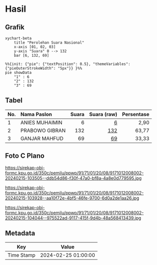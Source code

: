 # Hasil

## Grafik

```mermaid
xychart-beta
    title "Perolehan Suara Nasional"
    x-axis [01, 02, 03]
    y-axis "Suara" 0 --> 132
    bar [6, 132, 69]
```

```mermaid
%%{init: {"pie": {"textPosition": 0.5}, "themeVariables": {"pieOuterStrokeWidth": "5px"}} }%%
pie showData
    "1" : 6
    "2" : 132
    "3" : 69
```

## Tabel

| No. | Nama Paslon    | Suara | Suara (raw) | Persentase |
|:--- |:-------------- | -----:| -----------:| ----------:|
| 1   | ANIES MUHAIMIN | 6     | [6][p-1]    | 2,90       |
| 2   | PRABOWO GIBRAN | 132   | [132][p-2]  | 63,77      |
| 3   | GANJAR MAHFUD  | 69    | [69][p-3]   | 33,33      |


[p-1]: https://github.com/gigit-pemilu/pemilu-2024/blob/main/pilpres/hitung-suara/sub/91-papua/sub/71-kota-jayapura/sub/01-jayapura-utara/sub/2008-kayo-batu/sub/002-tps/sub/paslon-1.txt
[p-2]: https://github.com/gigit-pemilu/pemilu-2024/blob/main/pilpres/hitung-suara/sub/91-papua/sub/71-kota-jayapura/sub/01-jayapura-utara/sub/2008-kayo-batu/sub/002-tps/sub/paslon-2.txt
[p-3]: https://github.com/gigit-pemilu/pemilu-2024/blob/main/pilpres/hitung-suara/sub/91-papua/sub/71-kota-jayapura/sub/01-jayapura-utara/sub/2008-kayo-batu/sub/002-tps/sub/paslon-3.txt

## Foto C Plano

https://sirekap-obj-formc.kpu.go.id/350c/pemilu/ppwp/91/71/01/20/08/9171012008002-20240215-103505--ddb54d86-f30f-47a0-bf8a-4a8e0d779595.jpg

https://sirekap-obj-formc.kpu.go.id/350c/pemilu/ppwp/91/71/01/20/08/9171012008002-20240215-103928--aa10f72e-4bf5-46fe-9700-6d0a2de1aa26.jpg

https://sirekap-obj-formc.kpu.go.id/350c/pemilu/ppwp/91/71/01/20/08/9171012008002-20240215-104044--975522ad-9117-415f-9d4b-48a568413439.jpg


## Metadata

| Key        | Value               |
| ---------- | ------------------- |
| Time Stamp | 2024-02-25 01:00:00 |



